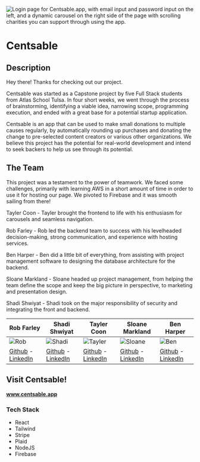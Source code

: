 ![Login page for Centsable.app, with email input and password input on the left, and a dynamic carousel on the right side of the page with scrolling charities you can support through using the app.](https://cdn.discordapp.com/attachments/1260994750912266301/1271242030575648788/image.png?ex=66b69fe6&is=66b54e66&hm=0f5ff685c765eec44c7f1bb177f289bf3cbd8926a706afdb566f9dbba2309d8c&)
# Centsable

## Description

Hey there! Thanks for checking out our project.

Centsable was started as a Capstone project by five Full Stack students from Atlas School Tulsa. In four short weeks, we went through the process of brainstorming, identifying a viable idea, narrowing scope, programming execution, and ended with a great base for a potential startup application. 

Centsable is an app that can be used to make small donations to multiple causes regularly, by automatically rounding up purchases and donating the change to pre-selected content creators or various other organizations. We believe this project has the potential for real-world development and intend to seek backers to help us see through its potential.

## The Team
This project was a testament to the power of teamwork. We faced some challenges, primarily with learning AWS in a short amount of time in order to use it for hosting our page. We pivoted to Firebase and it was smooth sailing from there! 

Tayler Coon - Tayler brought the frontend to life with his enthusiasm for carousels and seamless navigation.

Rob Farley - Rob led the backend team to success with his levelheaded decision-making, strong communication, and experience with hosting services.

Ben Harper - Ben did a little bit of everything, from assisting with project management software to designing the database architecture for the backend.

Sloane Markland - Sloane headed up project management, from helping the team define the scope and keep the big picture in perspective, to marketing and presentation design.

Shadi Shwiyat - Shadi took on the major responsibility of security and integrating the front and backend.


Rob Farley                  | Shadi Shwiyat                  | Tayler Coon                  | Sloane Markland                  | Ben Harper
-------------------------- | ------------------------- | ------------------------- | ------------------------- | -------------------------
![Rob](./pictures/rob.jpg) | ![Shadi](./pictures/shadi.jpg) | ![Tayler](./pictures/shadi.jpg) | ![Sloane](./pictures/shadi.jpg) | ![Ben](./pictures/shadi.jpg)
[Github](https://github.com/Nomad-Rob) - [LinkedIn](https://www.linkedin.com/in/robertfarley89/) | [Github](https://github.com/Shadi-Shwiyat) - [LinkedIn](https://www.linkedin.com/in/shadi-the-programmer/) | [Github](https://github.com/tayler-made-code) - [LinkedIn](https://www.linkedin.com/in/taylercoon/) | [Github](https://github.com/sloanemarkland) - [LinkedIn](https://www.linkedin.com/in/sloanemarkland/) | [Github](https://github.com/henbarper) - [LinkedIn](https://www.linkedin.com/in/ben-harper-webdev/)

## Visit Centsable!

**www.centsable.app** 

### Tech Stack

* React
* Tailwind
* Stripe
* Plaid
* NodeJS
* Firebase

